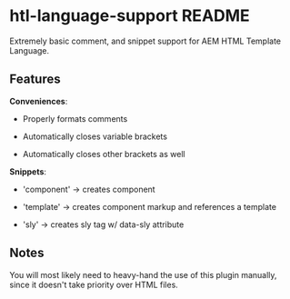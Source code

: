 # htl-language-support README

Extremely basic comment, and snippet support for AEM HTML Template Language.

## Features

**Conveniences**:

- Properly formats comments

- Automatically closes variable brackets

- Automatically closes other brackets as well

**Snippets**:

- 'component' -> creates component

- 'template' -> creates component markup and references a template

- 'sly' -> creates sly tag w/ data-sly attribute

## Notes

You will most likely need to heavy-hand the use of this plugin manually, since it doesn't take priority over HTML files.
